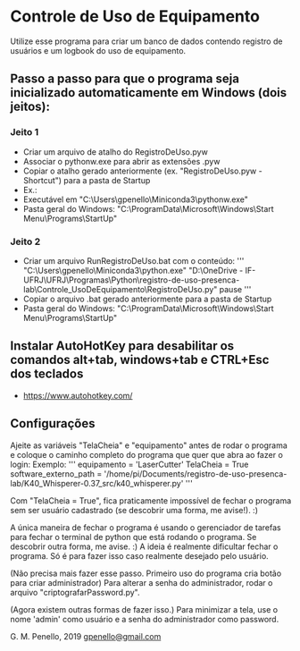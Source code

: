 # Controle de Uso de Equipamento

Utilize esse programa para criar um banco de dados contendo registro de usuários e um logbook do uso de equipamento.

## Passo a passo para que o programa seja inicializado automaticamente em Windows (dois jeitos):

### Jeito 1
  - Criar um arquivo de atalho do RegistroDeUso.pyw
  - Associar o pythonw.exe para abrir as extensões .pyw
  - Copiar o atalho gerado anteriormente (ex. "RegistroDeUso.pyw - Shortcut") para a pasta de Startup
  - Ex.: 
   - Executável em "C:\Users\gpenello\Miniconda3\pythonw.exe"
   - Pasta geral do Windows: "C:\ProgramData\Microsoft\Windows\Start Menu\Programs\StartUp\"

### Jeito 2  
  - Criar um arquivo RunRegistroDeUso.bat com o conteúdo:
'''
"C:\Users\gpenello\Miniconda3\python.exe" "D:\OneDrive - IF-UFRJ\UFRJ\Programas\Python\registro-de-uso-presenca-lab\Controle_UsoDeEquipamento\RegistroDeUso.py"
pause
'''          
  - Copiar o arquivo .bat gerado anteriormente para a pasta de Startup
  - Pasta geral do Windows: "C:\ProgramData\Microsoft\Windows\Start Menu\Programs\StartUp\"


## Instalar AutoHotKey para desabilitar os comandos alt+tab, windows+tab e CTRL+Esc dos teclados
 - https://www.autohotkey.com/


## Configurações

Ajeite as variáveis "TelaCheia" e "equipamento" antes de rodar o programa e coloque o caminho completo do programa que quer que abra ao fazer o login:
Exemplo:
'''
    equipamento = 'LaserCutter' 
    TelaCheia = True
    software_externo_path = '/home/pi/Documents/registro-de-uso-presenca-lab/K40_Whisperer-0.37_src/k40_whisperer.py'
'''

Com "TelaCheia = True", fica praticamente impossível de fechar o programa sem ser usuário cadastrado (se descobrir uma forma, me avise!). :) 

A única maneira de fechar o programa é usando o gerenciador de tarefas para fechar o terminal de python que está rodando o programa. Se descobrir outra forma, me avise. :)
A ideia é realmente dificultar fechar o programa. Só é para fazer isso caso realmente desejado pelo usuário.

(Não precisa mais fazer esse passo. Primeiro uso do programa cria botão para criar administrador) Para alterar a senha do administrador, rodar o arquivo "criptografarPassword.py". 

(Agora existem outras formas de fazer isso.) Para minimizar a tela, use o nome 'admin' como usuário e a senha do administrador como password.

G. M. Penello, 2019
gpenello@gmail.com
